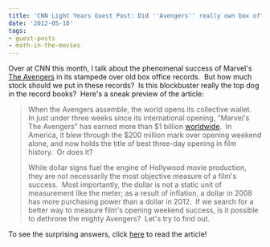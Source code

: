 ```yaml
---
title: 'CNN Light Years Guest Post: Did ''Avengers'' really own box office records?'
date: '2012-05-18'
tags:
- guest-posts
- math-in-the-movies
---
```


Over at CNN this month, I talk about the phenomenal success of Marvel's <a href="http://www.imdb.com/title/tt0848228/">The Avengers</a> in its stampede over old box office records.  But how much stock should we put in these records?  Is this blockbuster really the top dog in the record books?  Here's a sneak preview of the article:
<blockquote>When the Avengers assemble, the world opens its collective wallet.  In just under three weeks since its international opening, "Marvel's The Avengers" has earned more than $1 billion <a href="http://boxofficemojo.com/news/?id=3443&amp;p=.htm">worldwide</a>.  In America, it blew through the $200 million mark over opening weekend alone, and now holds the title of best three-day opening in film history.  Or does it?

While dollar signs fuel the engine of Hollywood movie production, they are not necessarily the most objective measure of a film's success.  Most importantly, the dollar is not a static unit of measurement like the meter; as a result of inflation, a dollar in 2008 has more purchasing power than a dollar in 2012.  If we search for a better way to measure film's opening weekend success, is it possible to dethrone the mighty Avengers?  Let's try to find out.</blockquote>
To see the surprising answers, click <a href="http://lightyears.blogs.cnn.com/2012/05/18/did-avengers-really-own-box-office-records/">here</a> to read the article!
